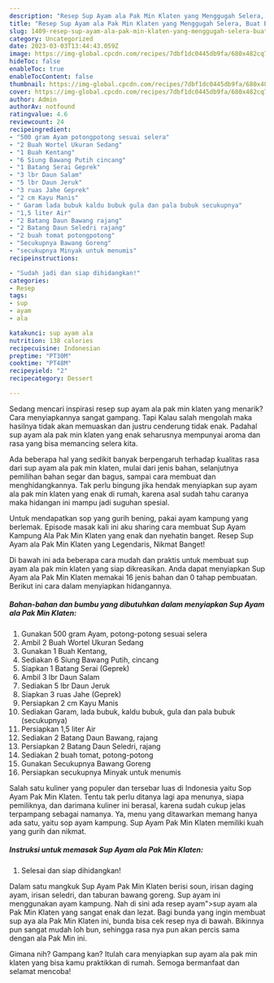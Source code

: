 ```yaml
---
description: "Resep Sup Ayam ala Pak Min Klaten yang Menggugah Selera, Buat Buka Puasa Enak"
title: "Resep Sup Ayam ala Pak Min Klaten yang Menggugah Selera, Buat Buka Puasa Enak"
slug: 1409-resep-sup-ayam-ala-pak-min-klaten-yang-menggugah-selera-buat-buka-puasa-enak
category: Uncategorized
date: 2023-03-03T13:44:43.059Z
image: https://img-global.cpcdn.com/recipes/7dbf1dc0445db9fa/680x482cq70/sup-ayam-ala-pak-min-klaten-foto-resep-utama.jpg
hideToc: false
enableToc: true
enableTocContent: false
thumbnail: https://img-global.cpcdn.com/recipes/7dbf1dc0445db9fa/680x482cq70/sup-ayam-ala-pak-min-klaten-foto-resep-utama.jpg
cover: https://img-global.cpcdn.com/recipes/7dbf1dc0445db9fa/680x482cq70/sup-ayam-ala-pak-min-klaten-foto-resep-utama.jpg
author: Admin
authorAv: notfound
ratingvalue: 4.6
reviewcount: 24
recipeingredient:
- "500 gram Ayam potongpotong sesuai selera"
- "2 Buah Wortel Ukuran Sedang"
- "1 Buah Kentang"
- "6 Siung Bawang Putih cincang"
- "1 Batang Serai Geprek"
- "3 lbr Daun Salam"
- "5 lbr Daun Jeruk"
- "3 ruas Jahe Geprek"
- "2 cm Kayu Manis"
- " Garam lada bubuk kaldu bubuk gula dan pala bubuk secukupnya"
- "1,5 liter Air"
- "2 Batang Daun Bawang rajang"
- "2 Batang Daun Seledri rajang"
- "2 buah tomat potongpotong"
- "Secukupnya Bawang Goreng"
- "secukupnya Minyak untuk menumis"
recipeinstructions:

- "Sudah jadi dan siap dihidangkan!"
categories:
- Resep
tags:
- sup
- ayam
- ala

katakunci: sup ayam ala 
nutrition: 138 calories
recipecuisine: Indonesian
preptime: "PT30M"
cooktime: "PT48M"
recipeyield: "2"
recipecategory: Dessert

---
```



Sedang mencari inspirasi resep sup ayam ala pak min klaten yang menarik? Cara menyiapkannya sangat gampang. Tapi Kalau salah mengolah maka hasilnya tidak akan memuaskan dan justru cenderung tidak enak. Padahal sup ayam ala pak min klaten yang enak seharusnya mempunyai aroma dan rasa yang bisa memancing selera kita.


Ada beberapa hal yang sedikit banyak berpengaruh terhadap kualitas rasa dari sup ayam ala pak min klaten, mulai dari jenis bahan, selanjutnya pemilihan bahan segar dan bagus, sampai cara membuat dan menghidangkannya. Tak perlu bingung jika hendak menyiapkan sup ayam ala pak min klaten yang enak di rumah, karena asal sudah tahu caranya maka hidangan ini mampu jadi suguhan spesial.

Untuk mendapatkan sop yang gurih bening, pakai ayam kampung yang berlemak. Episode masak kali ini aku sharing cara membuat Sup Ayam Kampung Ala Pak Min Klaten yang enak dan nyehatin banget. Resep Sup Ayam ala Pak Min Klaten yang Legendaris, Nikmat Banget!


Di bawah ini ada beberapa cara mudah dan praktis untuk membuat sup ayam ala pak min klaten yang siap dikreasikan. Anda dapat menyiapkan Sup Ayam ala Pak Min Klaten memakai 16 jenis bahan dan 0 tahap pembuatan. Berikut ini cara dalam menyiapkan hidangannya.

<!--inarticleads1-->

##### Bahan-bahan dan bumbu yang dibutuhkan dalam menyiapkan Sup Ayam ala Pak Min Klaten:

1. Gunakan 500 gram Ayam, potong-potong sesuai selera
1. Ambil 2 Buah Wortel Ukuran Sedang
1. Gunakan 1 Buah Kentang,
1. Sediakan 6 Siung Bawang Putih, cincang
1. Siapkan 1 Batang Serai (Geprek)
1. Ambil 3 lbr Daun Salam
1. Sediakan 5 lbr Daun Jeruk
1. Siapkan 3 ruas Jahe (Geprek)
1. Persiapkan 2 cm Kayu Manis
1. Sediakan  Garam, lada bubuk, kaldu bubuk, gula dan pala bubuk (secukupnya)
1. Persiapkan 1,5 liter Air
1. Sediakan 2 Batang Daun Bawang, rajang
1. Persiapkan 2 Batang Daun Seledri, rajang
1. Sediakan 2 buah tomat, potong-potong
1. Gunakan Secukupnya Bawang Goreng
1. Persiapkan secukupnya Minyak untuk menumis


Salah satu kuliner yang populer dan tersebar luas di Indonesia yaitu Sop Ayam Pak Min Klaten. Tentu tak perlu ditanya lagi apa menunya, siapa pemiliknya, dan darimana kuliner ini berasal, karena sudah cukup jelas terpampang sebagai namanya. Ya, menu yang ditawarkan memang hanya ada satu, yaitu sop ayam kampung. Sup Ayam Pak Min Klaten memiliki kuah yang gurih dan nikmat. 

<!--inarticleads2-->

##### Instruksi untuk memasak Sup Ayam ala Pak Min Klaten:


1. Selesai dan siap dihidangkan!

Dalam satu mangkuk Sup Ayam Pak Min Klaten berisi soun, irisan daging ayam, irisan seledri, dan taburan bawang goreng. Sup ayam ini menggunakan ayam kampung. Nah di sini ada resep ayam&#34;&gt;sup ayam ala Pak Min Klaten yang sangat enak dan lezat. Bagi bunda yang ingin membuat sup aya ala Pak Min Klaten ini, bunda bisa cek resep nya di bawah. Bikinnya pun sangat mudah loh bun, sehingga rasa nya pun akan percis sama dengan ala Pak Min ini. 

Gimana nih? Gampang kan? Itulah cara menyiapkan sup ayam ala pak min klaten yang bisa kamu praktikkan di rumah. Semoga bermanfaat dan selamat mencoba!
